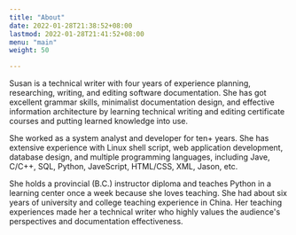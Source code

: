 ```yaml
---
title: "About"
date: 2022-01-28T21:38:52+08:00
lastmod: 2022-01-28T21:41:52+08:00
menu: "main"
weight: 50

---
```

Susan is a technical writer with four years of experience planning, researching, writing, and editing software documentation. She has got excellent grammar skills, minimalist documentation design, and effective information architecture by learning technical writing and editing certificate courses and putting learned knowledge into use. 

She worked as a system analyst and developer for ten+ years. She has extensive experience with Linux shell script, web application development, database design, and multiple programming languages, including Jave, C/C++, SQL, Python, JaveScript, HTML/CSS, XML, Jason, etc.

She holds a provincial (B.C.) instructor diploma and teaches Python in a learning center once a week because she loves teaching. She had about six years of university and college teaching experience in China. Her teaching experiences made her a technical writer who highly values the audience's perspectives and documentation effectiveness.
